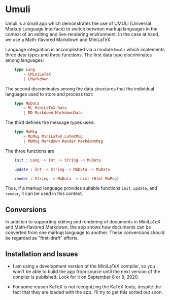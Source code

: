 # Umuli

Umuli is a small app which demonstrates the use of 
UMULI (Universal Markup Language Interface) to
switch between markup languages in the context
of an editing and live-rendering environment.
In the case at hand, we use a Math-flavored Markdown and MiniLaTeX.

Language integration is accomplished 
via a module `Umuli` which implements three data types and three functions.
The first data type discriminates among languages:

```elm
    type Lang
        = LMiniLaTeX
        | LMarkdown
```

The second discriminates among the data structures that
the individual languages used to store and process text:

```elm
    type MuData
        = ML MiniLaTeX.Data
        | MD Markdown.MarkdownData

```
The third defines the message types used:

```elm
    type MuMsg
        = MLMsg MiniLaTeX.LaTeXMsg
        | MDMsg Markdown.Render.MarkdownMsg
```

The three functions are

```elm
    init : Lang -> Int -> String -> MuData

    update : Int -> String -> MuData -> MuData

    render : String -> MuData -> List (Html MuMsg)
```

Thus, if a markup language provides suitable functions
`init`, `update`, and `render`, it can be used in this context.

## Conversions

In addition to supporting editing and rendering of documents
in MiniLaTeX and Math-flavored Markdown, the app shows
how documents can be converted from one markup language to another.
These conversions should be regarded as "first-draft" efforts.


## Installation and Issues


- I am using a development version of the MiniLaTeX compiler,
so you won't be able to build the app from source until
the next version of the conpiler is published. 
Look for it on September 8 or 9, 2020.

- For some reason KaTeX is not recognizing the KaTeX fonts,
despite the fact that they are loaded with the app.  I'll 
try to get this sorted out soon.